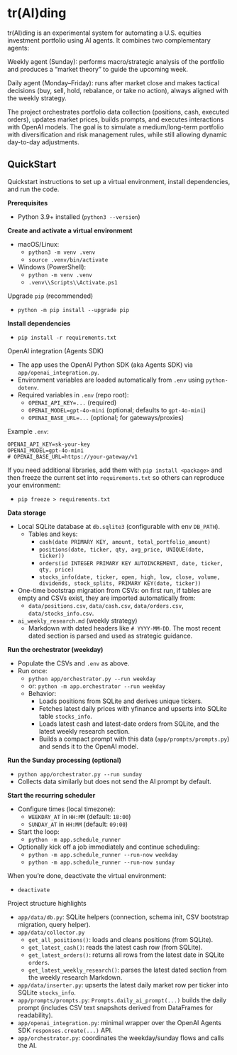 # tr(AI)ding

tr(AI)ding is an experimental system for automating a U.S. equities investment portfolio using AI agents.
It combines two complementary agents:

Weekly agent (Sunday): performs macro/strategic analysis of the portfolio and produces a “market theory” to guide the upcoming week.

Daily agent (Monday–Friday): runs after market close and makes tactical decisions (buy, sell, hold, rebalance, or take no action), always aligned with the weekly strategy.

The project orchestrates portfolio data collection (positions, cash, executed orders), updates market prices, builds prompts, and executes interactions with OpenAI models. The goal is to simulate a medium/long-term portfolio with diversification and risk management rules, while still allowing dynamic day-to-day adjustments.

## QuickStart

Quickstart instructions to set up a virtual environment, install dependencies, and run the code.

**Prerequisites**
- Python 3.9+ installed (`python3 --version`)

**Create and activate a virtual environment**
- macOS/Linux:
  - `python3 -m venv .venv`
  - `source .venv/bin/activate`
- Windows (PowerShell):
  - `python -m venv .venv`
  - `.venv\\Scripts\\Activate.ps1`

Upgrade `pip` (recommended)
- `python -m pip install --upgrade pip`

**Install dependencies**
- `pip install -r requirements.txt`

OpenAI integration (Agents SDK)
- The app uses the OpenAI Python SDK (aka Agents SDK) via `app/openai_integration.py`.
- Environment variables are loaded automatically from `.env` using `python-dotenv`.
- Required variables in `.env` (repo root):
  - `OPENAI_API_KEY=...` (required)
  - `OPENAI_MODEL=gpt-4o-mini` (optional; defaults to `gpt-4o-mini`)
  - `OPENAI_BASE_URL=...` (optional; for gateways/proxies)

Example `.env`:
```
OPENAI_API_KEY=sk-your-key
OPENAI_MODEL=gpt-4o-mini
# OPENAI_BASE_URL=https://your-gateway/v1
```

If you need additional libraries, add them with `pip install <package>` and then freeze the current set into `requirements.txt` so others can reproduce your environment:
- `pip freeze > requirements.txt`

**Data storage**
- Local SQLite database at `db.sqlite3` (configurable with env `DB_PATH`).
  - Tables and keys:
    - `cash(date PRIMARY KEY, amount, total_portfolio_amount)`
    - `positions(date, ticker, qty, avg_price, UNIQUE(date, ticker))`
    - `orders(id INTEGER PRIMARY KEY AUTOINCREMENT, date, ticker, qty, price)`
    - `stocks_info(date, ticker, open, high, low, close, volume, dividends, stock_splits, PRIMARY KEY(date, ticker))`
- One-time bootstrap migration from CSVs: on first run, if tables are empty and CSVs exist, they are imported automatically from:
  - `data/positions.csv`, `data/cash.csv`, `data/orders.csv`, `data/stocks_info.csv`.
- `ai_weekly_research.md` (weekly strategy)
  - Markdown with dated headers like `# YYYY-MM-DD`. The most recent dated section is parsed and used as strategic guidance.

**Run the orchestrator (weekday)**
- Populate the CSVs and `.env` as above.
- Run once:
  - `python app/orchestrator.py --run weekday`
  - or: `python -m app.orchestrator --run weekday`
  - Behavior:
    - Loads positions from SQLite and derives unique tickers.
    - Fetches latest daily prices with yfinance and upserts into SQLite table `stocks_info`.
    - Loads latest cash and latest-date orders from SQLite, and the latest weekly research section.
    - Builds a compact prompt with this data (`app/prompts/prompts.py`) and sends it to the OpenAI model.

**Run the Sunday processing (optional)**
- `python app/orchestrator.py --run sunday`
- Collects data similarly but does not send the AI prompt by default.

**Start the recurring scheduler**
- Configure times (local timezone):
  - `WEEKDAY_AT` in `HH:MM` (default: `18:00`)
  - `SUNDAY_AT` in `HH:MM` (default: `09:00`)
- Start the loop:
  - `python -m app.schedule_runner`
- Optionally kick off a job immediately and continue scheduling:
  - `python -m app.schedule_runner --run-now weekday`
  - `python -m app.schedule_runner --run-now sunday`

When you’re done, deactivate the virtual environment:
- `deactivate`

Project structure highlights
- `app/data/db.py`: SQLite helpers (connection, schema init, CSV bootstrap migration, query helper).
- `app/data/collector.py`
  - `get_all_positions()`: loads and cleans positions (from SQLite).
  - `get_latest_cash()`: reads the latest cash row (from SQLite).
  - `get_latest_orders()`: returns all rows from the latest date in SQLite `orders`.
  - `get_latest_weekly_research()`: parses the latest dated section from the weekly research Markdown.
- `app/data/inserter.py`: upserts the latest daily market row per ticker into SQLite `stocks_info`.
- `app/prompts/prompts.py`: `Prompts.daily_ai_prompt(...)` builds the daily prompt (includes CSV text snapshots derived from DataFrames for readability).
- `app/openai_integration.py`: minimal wrapper over the OpenAI Agents SDK `responses.create(...)` API.
- `app/orchestrator.py`: coordinates the weekday/sunday flows and calls the AI.
